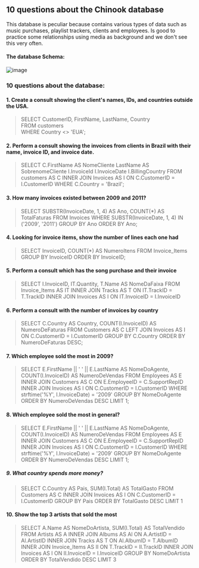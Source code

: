 ## 10 questions about the Chinook database 
This database is peculiar because contains various types of data such as music purchases, playlist trackers, clients and employees. Is good to practice some relationships using media as background and we don't see this very often.

#### The database Schema: 

![image](https://github.com/nadjapereira/2023-Chinook-database/assets/11997614/53dccb19-e14b-418d-8d39-662286b35742)

### 10 questions about the database:
#### 1. Create a consult showing the client's names, IDs, and countries outside the USA.
> SELECT CustomerID, FirstName, LastName,  Country   
> FROM customers  
> WHERE Country <> 'EUA';

#### 2. Perform a consult showing the invoices from clients in Brazil with their name, invoice ID, and invoice date.
> SELECT C.FirstName AS NomeCliente LastName AS SobrenomeCliente
I.InvoiceId
I.InvoiceDate
I.BillingCountry
> FROM customers AS C
> INNER JOIN
> Invoices AS I ON C.CustomerID = I.CustomerID
> WHERE C.Country = 'Brazil';

#### 3. How many invoices existed between 2009 and 2011?
> SELECT
SUBSTR(InvoiceDate, 1, 4) AS Ano,
COUNT(*) AS TotalFaturas
FROM  Invoices
WHERE SUBSTR(InvoiceDate, 1, 4) IN ('2009', '2011')
GROUP BY Ano
ORDER BY Ano;

#### 4. Looking for invoice items, show the number of lines each one had
> SELECT InvoiceID, COUNT(*) AS NumeroItens 
FROM Invoice_Items
GROUP BY InvoiceID 
ORDER BY InvoiceID; 

#### 5. Perform a consult which has the song purchase and their invoice
> SELECT
I.InvoiceID,
IT.Quantity,
T.Name AS NomeDaFaixa
FROM Invoice_Items AS IT
INNER JOIN Tracks AS T ON IT.TrackID = T.TrackID
INNER JOIN Invoices AS I ON IT.InvoiceID = I.InvoiceID

#### 6. Perform a consult with the number of invoices by country
> SELECT
C.Country AS Country,
COUNT(I.InvoiceID) AS NumeroDeFaturas
FROM Customers AS C
LEFT JOIN Invoices AS I ON C.CustomerID = I.CustomerID
GROUP BY C.Country
ORDER BY NumeroDeFaturas DESC;

#### 7. Which employee sold the most in 2009?
> SELECT
E.FirstName || ' ' || E.LastName AS NomeDoAgente,
COUNT(I.InvoiceID) AS NumeroDeVendas
FROM Employees AS E
INNER JOIN Customers AS C ON E.EmployeeID = C.SupportRepID
INNER JOIN Invoices AS I ON C.CustomerID = I.CustomerID
WHERE strftime('%Y', I.InvoiceDate) = '2009'
GROUP BY NomeDoAgente
ORDER BY NumeroDeVendas DESC
LIMIT 1;

#### 8. Which employee sold the most in general?
> SELECT
E.FirstName || ' ' || E.LastName AS NomeDoAgente,
COUNT(I.InvoiceID) AS NumeroDeVendas
FROM Employees AS E
INNER JOIN Customers AS C ON E.EmployeeID = C.SupportRepID
INNER JOIN Invoices AS I ON C.CustomerID = I.CustomerID
WHERE strftime('%Y', I.InvoiceDate) = '2009'
GROUP BY NomeDoAgente
ORDER BY NumeroDeVendas DESC
LIMIT 1;

##### 9. What country spends more money?
> SELECT
C.Country AS Pais,
SUM(I.Total) AS TotalGasto
FROM Customers AS C
INNER JOIN Invoices AS I ON C.CustomerID = I.CustomerID
GROUP BY Pais
ORDER BY TotalGasto DESC
LIMIT 1

#### 10. Show the top 3 artists that sold the most
> SELECT
> A.Name AS NomeDoArtista,
> SUM(I.Total) AS TotalVendido
> FROM Artists AS A
> INNER JOIN Albums AS Al ON A.ArtistID = Al.ArtistID
> INNER JOIN Tracks AS T ON Al.AlbumID = T.AlbumID
> INNER JOIN Invoice_Items AS II ON T.TrackID = II.TrackID
> INNER JOIN Invoices AS I ON II.InvoiceID = I.InvoiceID
> GROUP BY NomeDoArtista
> ORDER BY TotalVendido DESC
> LIMIT 3

